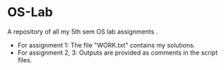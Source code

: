 # OS-Lab
A repository of all my 5th sem OS lab assignments .

* For assignment 1: The file "WORK.txt" contains my solutions.
* For assignment 2, 3: Outputs are provided as comments in the script files.
